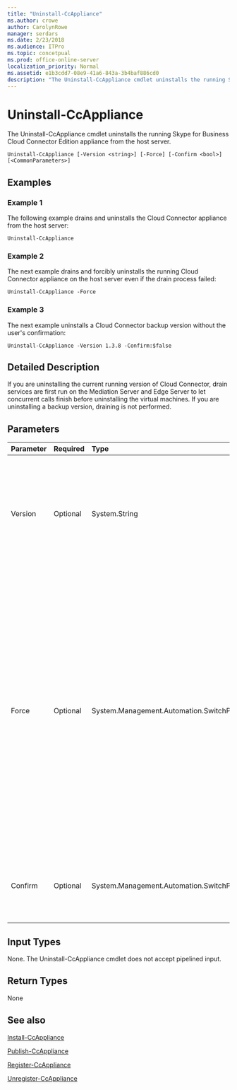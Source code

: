 ```yaml
---
title: "Uninstall-CcAppliance"
ms.author: crowe
author: CarolynRowe
manager: serdars
ms.date: 2/23/2018
ms.audience: ITPro
ms.topic: concetpual
ms.prod: office-online-server
localization_priority: Normal
ms.assetid: e1b3cdd7-08e9-41a6-843a-3b4baf886cd0
description: "The Uninstall-CcAppliance cmdlet uninstalls the running Skype for Business Cloud Connector Edition appliance from the host server."
---
```


# Uninstall-CcAppliance
 
The Uninstall-CcAppliance cmdlet uninstalls the running Skype for Business Cloud Connector Edition appliance from the host server. 
  
```
Uninstall-CcAppliance [-Version <string>] [-Force] [-Confirm <bool>] [<CommonParameters>]
```

## Examples
<a name="Examples"> </a>

### Example 1

The following example drains and uninstalls the Cloud Connector appliance from the host server:
  
```
Uninstall-CcAppliance
```

### Example 2

The next example drains and forcibly uninstalls the running Cloud Connector appliance on the host server even if the drain process failed:
  
```
Uninstall-CcAppliance -Force
```

### Example 3

The next example uninstalls a Cloud Connector backup version without the user's confirmation:
  
```
Uninstall-CcAppliance -Version 1.3.8 -Confirm:$false
```

## Detailed Description
<a name="DetailedDescription"> </a>

If you are uninstalling the current running version of Cloud Connector, drain services are first run on the Mediation Server and Edge Server to let concurrent calls finish before uninstalling the virtual machines. If you are uninstalling a backup version, draining is not performed.
  
## Parameters
<a name="DetailedDescription"> </a>

|**Parameter**|**Required**|**Type**|**Description**|
|:-----|:-----|:-----|:-----|
| Version <br/> | Optional <br/> |System.String  <br/> | The version of Cloud Connector that will be uninstalled from the host server. If not specified, uninstall the current running version. <br/> |
|Force  <br/> |Optional  <br/> |System.Management.Automation.SwitchParameter  <br/> |If uninstalling the current running version, attempt to drain servers on Mediation Server and Edge Server before uninstalling the virtual machines. If you specify the "Force" switch, even if the drain services fail, the virtual machines will be uninstalled. This parameter is only used to uninstall the current running version.  <br/> |
|Confirm  <br/> |Optional  <br/> |System.Management.Automation.SwitchParameter  <br/> |Ask user's confirmation to uninstall the virtual machines. Default value is TRUE.  <br/> |
   
## Input Types
<a name="InputTypes"> </a>

None. The Uninstall-CcAppliance cmdlet does not accept pipelined input.
  
## Return Types
<a name="ReturnTypes"> </a>

None
  
## See also
<a name="ReturnTypes"> </a>

[Install-CcAppliance](install-ccappliance.md)
  
[Publish-CcAppliance](publish-ccappliance.md)
  
[Register-CcAppliance](register-ccappliance.md)
  
[Unregister-CcAppliance](unregister-ccappliance.md)
  

